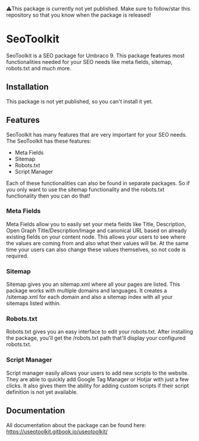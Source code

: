 ⚠️This package is currently not yet published. Make sure to follow/star this repository so that you know when the package is released!

# SeoToolkit

SeoToolkit is a SEO package for Umbraco 9. This package features most functionalities needed for your SEO needs like meta fields, sitemap, robots.txt and much more.

## Installation

This package is not yet published, so you can't install it yet.

## Features

SeoToolkit has many features that are very important for your SEO needs. The SeoToolkit has these features:

- Meta Fields
- Sitemap
- Robots.txt
- Script Manager

Each of these functionalities can also be found in separate packages. So if you only want to use the sitemap functionality and the robots.txt functionality then you can do that!

### Meta Fields
Meta Fields allow you to easily set your meta fields like Title, Description, Open Graph Title/Description/Image and canonical URL based on already existing fields on your content node. This allows your users to see where the values are coming from and also what their values will be. At the same time your users can also change these values themselves, so not code is required.

### Sitemap
Sitemap gives you an sitemap.xml where all your pages are listed. This package works with multiple domains and languages. It creates a /sitemap.xml for each domain and also a sitemap index with all your sitemaps listed within.

### Robots.txt
Robots.txt gives you an easy interface to edit your robots.txt. After installing the package, you'll get the /robots.txt path that'll display your configured robots.txt.

### Script Manager
Script manager easily allows your users to add new scripts to the website. They are able to quickly add Google Tag Manager or Hotjar with just a few clicks. It also gives them the ability for adding custom scripts if their script definition is not yet available.

## Documentation
All documentation about the package can be found here: https://useotoolkit.gitbook.io/useotoolkit/
